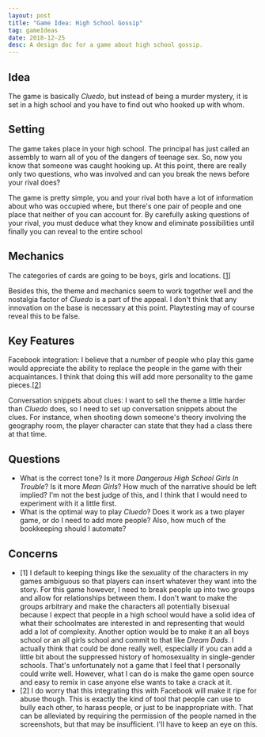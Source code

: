 ```yaml
---
layout: post
title: "Game Idea: High School Gossip"
tag: gameIdeas
date: 2018-12-25
desc: A design doc for a game about high school gossip.
---
```


## Idea

The game is basically *Cluedo*, but instead of being a murder mystery, it is set in a high school and you have to find out who hooked up with whom.

## Setting

The game takes place in your high school. The principal has just called an assembly to warn all of you of the dangers of teenage sex. So, now you know that someone was caught hooking up. At this point, there are really only two questions, who was involved and can you break the news before your rival does?


The game is pretty simple, you and your rival both have a lot of information about who was occupied where, but there's one pair of people and one place that neither of you can account for. By carefully asking questions of your rival, you must deduce what they know and eliminate possibilities until finally you can reveal to the entire school

## Mechanics

The categories of cards are going to be boys, girls and locations. [[1](#note1)]


Besides this, the theme and mechanics seem to work together well and the nostalgia factor of *Cluedo* is a part of the appeal. I don't think that any innovation on the base is necessary at this point. Playtesting may of course reveal this to be false.

## Key Features

Facebook integration: I believe that a number of people who play this game would appreciate the ability to replace the people in the game with their acquaintances. I think that doing this will add more personality to the game pieces.[[2](#note2)]


Conversation snippets about clues: I want to sell the theme a little harder than *Cluedo* does, so I need to set up conversation snippets about the clues. For instance, when shooting down someone's theory involving the geography room, the player character can state that they had a class there at that time.

## Questions
- What is the correct tone? Is it more *Dangerous High School Girls In Trouble*? Is it more *Mean Girls*? How much of the narrative should be left implied? I'm not the best judge of this, and I think that I would need to experiment with it a little first.
- What is the optimal way to play *Cluedo*? Does it work as a two player game, or do I need to add more people? Also, how much of the bookkeeping should I automate?

## Concerns
- <a name="note1">[1]</a> I default to keeping things like the sexuality of the characters in my games ambiguous so that players can insert whatever they want into the story. For this game however, I need to break people up into two groups and allow for relationships between them. I don't want to make the groups arbitrary and make the characters all potentially bisexual because I expect that people in a high school would have a solid idea of what their schoolmates are interested in and representing that would add a lot of complexity. Another option would be to make it an all boys school or an all girls school and commit to that like *Dream Dads*. I actually think that could be done really well, especially if you can add a little bit about the suppressed history of homosexuality in single-gender schools. That's unfortunately not a game that I feel that I personally could write well. However, what I can do is make the game open source and easy to remix in case anyone else wants to take a crack at it.
- <a name="note2">[2]</a> I do worry that this integrating this with Facebook will make it ripe for abuse though. This is exactly the kind of tool that people can use to bully each other, to harass people, or just to be inappropriate with. That can be alleviated by requiring the permission of the people named in the screenshots, but that may be insufficient. I'll have to keep an eye on this.

